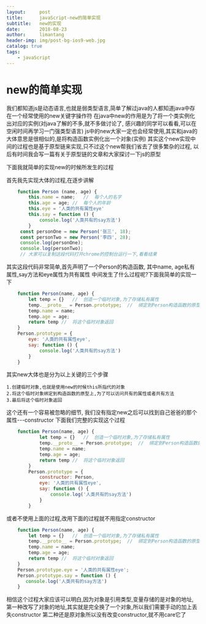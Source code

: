 ```yaml
---
layout:     post
title:      javaScript-new的简单实现
subtitle:   new的实现
date:       2018-08-23
author:     limantang
header-img: img/post-bg-ios9-web.jpg
catalog: true
tags:
    - javaScript
---
```


# new的简单实现

我们都知道js是动态语言,也就是弱类型语言,简单了解过java的人都知道java中存在一个经常使用的new关键字操作符
在java中new的作用是为了将一个类实例化出对应的实例(对java了解的不多,就不多做讨论了,
感兴趣的同学可以看看,可以在空闲时间再学习一门强类型语言)
js中的new大家一定也会经常使用,其实和java的大体意思是很相似的,是将构造函数实例化出一个对象(实例)
其实这个new实现中间的过程也是基于原型链来实现,只不过这个new帮我们省去了很多繁杂的过程,
以后有时间我会写一篇有关于原型链的文章和大家探讨一下js的原型

下面我就简单的实现new的时候所发生的过程


首先我先实现大体的过程,在逐步讲解
```javascript
    function Person (name, age) {
        this.name = name;   //  每个人的名字
        this.age = age; //  每个人的年龄
        this.eye = '人类的共有属性eye'
        this.say = function () {
            console.log('人类共有的say方法')
        }
     const personOne = new Person('张三', 18);
     const personTwo = new Person('李四', 28);
     console.log(personOne);
     console.log(personTwo);
     // 大家可以复制这段代码打开chrome的控制台运行一下,看看结果
```
其实这段代码非常简单,首先声明了一个Person的构造函数,
其中name, age私有属性,say方法和eye属性为共有属性
中间发生了什么过程呢?下面我简单的实现一下
```javascript
    function Person(name, age) {
        let temp = {}   //  创造一个临时对象,为了存储私有属性
        temp.__proto__ = Person.prototype;  //  绑定到Person构造函数的原型上
        temp.name = name;
        temp.age = age;
        return temp //  将这个临时对象返回
    }
    Person.prototype = {
        eye: '人类的共有属性eye',
        say: function () {
            console.log('人类共有的say方法')
        }
    }
```
其实new大体也是分为以上关键的三个步骤

    1.创建临时对象,也就是使用new的时候this所指代的对象
    2.将这个临时对象绑定到构造函数的原型上,为了可以访问共有的属性或者共有方法
    3.最后将这个临时对象返回


这个还有一个容易被忽略的细节,
我们没有指定new之后可以找到自己爸爸的那个属性---constructor
下面我们完整的实现这个过程

```javascript
    function Person(name, age) {
            let temp = {}   //  创造一个临时对象,为了存储私有属性
            temp.__proto__ = Person.prototype;  //  绑定到Person构造函数的原型上
            temp.name = name;
            temp.age = age;
            return temp //  将这个临时对象返回
        }
        Person.prototype = {
            constructor: Person,
            eye: '人类的共有属性eye',
            say: function () {
                console.log('人类共有的say方法')
            }
        }
```
或者不使用上面的过程,改用下面的过程就不用指定constructor

```javascript
    function Person(name, age) {
        let temp = {}   //  创造一个临时对象,为了存储私有属性
        temp.__proto__ = Person.prototype;  //  绑定到Person构造函数的原型上
        temp.name = name;
        temp.age = age;
        return temp //  将这个临时对象返回
    }
    Person.prototype.eye = '人类的共有属性eye';
    Person.prototype.say = function () {
       console.log('人类共有的say方法')
    }
```
相信这个过程大家应该可以明白,因为对象是引用类型,变量存储的是对象的地址,
第一种改写了对象的地址,其实就是完全换了一个对象,所以我们需要手动的加上丢失constructor
第二种还是原对象所以没有改变constructor,就不用care它了


